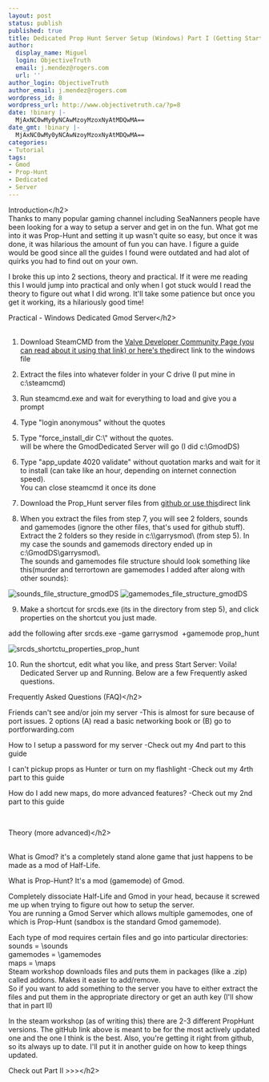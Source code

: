 ```yaml
---
layout: post
status: publish
published: true
title: Dedicated Prop Hunt Server Setup (Windows) Part I (Getting Started)
author:
  display_name: Miguel
  login: ObjectiveTruth
  email: j.mendez@rogers.com
  url: ''
author_login: ObjectiveTruth
author_email: j.mendez@rogers.com
wordpress_id: 8
wordpress_url: http://www.objectivetruth.ca/?p=8
date: !binary |-
  MjAxNC0wMy0yNCAwMzoyMzoxNyAtMDQwMA==
date_gmt: !binary |-
  MjAxNC0wMy0yNCAwNzoyMzoxNyAtMDQwMA==
categories:
- Tutorial
tags:
- Gmod
- Prop-Hunt
- Dedicated
- Server
---
```

Introduction</h2\>\
 Thanks to many popular gaming channel including SeaNanners people
have been looking for a way to setup a server and get in on
the fun. What got me into it was Prop-Hunt and setting it up wasn't
quite so easy, but once it was done, it was hilarious the
amount of fun you can have. I figure a guide would be good
since all the guides I found were outdated and had alot of
quirks you had to find out on your own.

I broke this up into 2 sections, theory and practical. If it were me
reading this I would jump into practical and only when I got stuck would
I read the theory to figure out what I did wrong. It'll take some
patience but once you get it working, its a hilariously good
time!



Practical - Windows Dedicated Gmod Server</h2\>\
  

1. Download SteamCMD from the [Valve Developer Community
Page (you can read about it using that link) or here's
the](https://developer.valvesoftware.com/wiki/SteamCMD "SteamCMD - Valve Developer Community Page")direct
link to the windows file

2. Extract the files into whatever folder in your C drive (I put mine
in c:\\steamcmd)

3. Run steamcmd.exe and wait for everything to load and give you a
prompt

4. Type "login anonymous" without the quotes

5. Type "force\_install\_dir C:\\" without the quotes.\
 will be where the GmodDedicated Server will go (I did c:\\GmodDS)

6. Type "app\_update 4020 validate" without quotation marks
and wait for it to install (can take like an hour, depending on internet
connection speed).\
 You can close steamcmd it once its done

7. Download the Prop\_Hunt server files from [github
or use
this](https://github.com/xspacesoft/PropHunt "xspacesoft PropHunt GitHub")direct
link

8. When you extract the files from step 7, you will see 2 folders,
sounds and gamemodes (ignore the other files, that's used for github
stuff). Extract the 2 folders so they reside in
c:\\\\garrysmod\\ (from step 5). In my case the sounds and gamemods
directory ended up in c:\\GmodDS\\garrysmod\\.\
 The sounds and gamemodes file structure should look
something like this(murder and terrortown are gamemodes I added after
along with other sounds):

![sounds\_file\_structure\_gmodDS](http://www.objectivetruth.ca/wp-content/uploads/2014/03/sounds_file_structure_gmodDS1.png)
![gamemodes\_file\_structure\_gmodDS](http://www.objectivetruth.ca/wp-content/uploads/2014/03/gamemodes_file_structure_gmodDS1.png)

9. Make a shortcut for srcds.exe (its in the directory from step 5),
and click properties on the shortcut you just made.

add the following after srcds.exe -game garrysmod  +gamemode
prop\_hunt

![srcds\_shortctu\_properties\_prop\_hunt](http://www.objectivetruth.ca/wp-content/uploads/2014/03/srcds_shortctu_properties_prop_hunt.png)

10. Run the shortcut, edit what you like, and press Start
Server: Voila! Dedicated Server up and Running. Below are a
few Frequently asked questions.

Frequently Asked Questions (FAQ)</h2\>

Friends can't see and/or join my server
 -This is almost for sure because of port issues. 2 options (A) read a
basic networking book or (B) go to portforwarding.com

How to I setup a password for my server
 -Check out my 4nd part to this guide

I can't pickup props as Hunter or turn on my flashlight
 -Check out my 4rth part to this guide

How do I add new maps, do more advanced features?
 -Check out my 2nd part to this guide

 

Theory (more advanced)</h2\>\
  

What is Gmod? it's a completely stand alone game that just
happens to be made as a mod of Half-Life.

What is Prop-Hunt? It's a mod (gamemode) of Gmod.

Completely dissociate Half-Life and Gmod in your head, because it
screwed me up when trying to figure out how to setup the server.\
 You are running a Gmod Server which allows multiple
gamemodes, one of which is Prop-Hunt (sandbox is the standard
Gmod gamemode).

Each type of mod requires certain files and go into particular
directories:\
 sounds = \\sounds\
 gamemodes = \\gamemodes\
 maps = \\maps\
 Steam workshop downloads files and puts them in packages (like a .zip)
called addons. Makes it easier to add/remove.\
 So if you want to add something to the server you have to either
extract the files and put them in the appropriate directory
or get an auth key (I'll show that in part II)

In the steam workshop (as of writing this) there are 2-3 different
PropHunt versions. The gitHub link above is meant to be for the most
actively updated one and the one I think is the best. Also,
you're getting it right from github, so its always up to
date. I'll put it in another guide on how to keep
things updated.

Check out Part II \>\>\></h2\>
